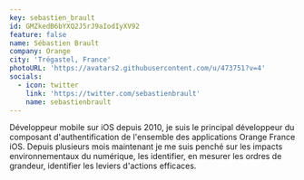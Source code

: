 ```yaml
---
key: sebastien_brault
id: GMZkedB6bYXQ2J5rJ9aIodIyXV92
feature: false
name: Sébastien Brault
company: Orange
city: 'Trégastel, France'
photoURL: 'https://avatars2.githubusercontent.com/u/473751?v=4'
socials:
  - icon: twitter
    link: 'https://twitter.com/sebastienbrault'
    name: sebastienbrault
---
```

Développeur mobile sur iOS depuis 2010, je suis le principal développeur du composant d'authentification de l'ensemble des applications Orange France iOS. Depuis plusieurs mois maintenant je me suis penché sur les impacts environnementaux du numérique, les identifier, en mesurer les ordres de grandeur, identifier les leviers d'actions efficaces.